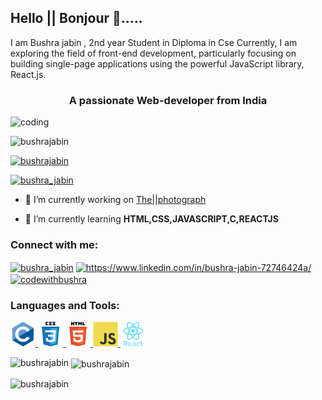  <h2>Hello || Bonjour 👋.....</h2>
 I am Bushra jabin , 2nd year Student in Diploma in Cse Currently, I am exploring the field of front-end development, particularly focusing on building single-page applications using the powerful JavaScript library, React.js.
<h3 align="center">A passionate Web-developer from India</h3>
<img align="centre" alt="coding" width="400" src="https://camo.githubusercontent.com/cae12fddd9d6982901d82580bdf321d81fb299141098ca1c2d4891870827bf17/68747470733a2f2f6d69726f2e6d656469756d2e636f6d2f6d61782f313336302f302a37513379765349765f7430696f4a2d5a2e676966">
<p align="left"> <img src="https://komarev.com/ghpvc/?username=bushrajabin&label=Profile%20views&color=0e75b6&style=flat" alt="bushrajabin" /> </p>

<p align="left"> <a href="https://github.com/ryo-ma/github-profile-trophy"><img src="https://github-profile-trophy.vercel.app/?username=bushrajabin" alt="bushrajabin" /></a> </p>

<p align="left"> <a href="https://twitter.com/bushra_jabin" target="blank"><img src="https://img.shields.io/twitter/follow/bushra_jabin?logo=twitter&style=for-the-badge" alt="bushra_jabin" /></a> </p>

- 🔭 I’m currently working on [The||photograph](https://bushrajabin.github.io/photography-P1/)

- 🌱 I’m currently learning **HTML,CSS,JAVASCRIPT,C,REACTJS**

<h3 align="left">Connect with me:</h3>
<p align="left">
<a href="https://twitter.com/bushra_jabin" target="blank"><img align="center" src="https://raw.githubusercontent.com/rahuldkjain/github-profile-readme-generator/master/src/images/icons/Social/twitter.svg" alt="bushra_jabin" height="30" width="40" /></a>
<a href="https://linkedin.com/in/https://www.linkedin.com/in/bushra-jabin-72746424a/" target="blank"><img align="center" src="https://raw.githubusercontent.com/rahuldkjain/github-profile-readme-generator/master/src/images/icons/Social/linked-in-alt.svg" alt="https://www.linkedin.com/in/bushra-jabin-72746424a/" height="30" width="40" /></a>
<a href="https://www.youtube.com/c/codewithbushra" target="blank"><img align="center" src="https://raw.githubusercontent.com/rahuldkjain/github-profile-readme-generator/master/src/images/icons/Social/youtube.svg" alt="codewithbushra" height="30" width="40" /></a>
</p>

<h3 align="left">Languages and Tools:</h3>
<p align="left"> <a href="https://www.cprogramming.com/" target="_blank" rel="noreferrer"> <img src="https://raw.githubusercontent.com/devicons/devicon/master/icons/c/c-original.svg" alt="c" width="40" height="40"/> </a> <a href="https://www.w3schools.com/css/" target="_blank" rel="noreferrer"> <img src="https://raw.githubusercontent.com/devicons/devicon/master/icons/css3/css3-original-wordmark.svg" alt="css3" width="40" height="40"/> </a> <a href="https://www.w3.org/html/" target="_blank" rel="noreferrer"> <img src="https://raw.githubusercontent.com/devicons/devicon/master/icons/html5/html5-original-wordmark.svg" alt="html5" width="40" height="40"/> </a> <a href="https://developer.mozilla.org/en-US/docs/Web/JavaScript" target="_blank" rel="noreferrer"> <img src="https://raw.githubusercontent.com/devicons/devicon/master/icons/javascript/javascript-original.svg" alt="javascript" width="40" height="40"/> </a> <a href="https://reactjs.org/" target="_blank" rel="noreferrer"> <img src="https://raw.githubusercontent.com/devicons/devicon/master/icons/react/react-original-wordmark.svg" alt="react" width="40" height="40"/> </a> </p>

<p><img align="left" src="https://github-readme-stats.vercel.app/api/top-langs?username=bushrajabin&show_icons=true&locale=en&layout=compact" alt="bushrajabin" /></p>

<p>&nbsp;<img align="center" src="https://github-readme-stats.vercel.app/api?username=bushrajabin&show_icons=true&locale=en" alt="bushrajabin" /></p>

<p><img align="center" src="https://github-readme-streak-stats.herokuapp.com/?user=bushrajabin&" alt="bushrajabin" /></p>
